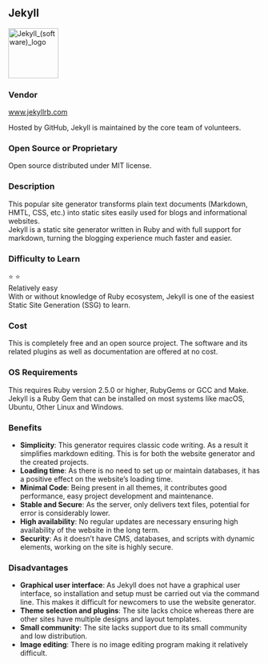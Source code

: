 ## Jekyll  
<img src="Jekyll_(software)_Logo.png" alt="Jekyll_(software)_logo" width="100"/>  

### Vendor  
www.jekyllrb.com  

Hosted by GitHub, Jekyll is maintained by the core team of volunteers.  

### Open Source or Proprietary  
Open source distributed under MIT license.  

### Description  
This popular site generator transforms plain text documents (Markdown, HMTL, CSS, etc.) into static sites easily used for blogs and informational websites.  
Jekyll is a static site generator written in Ruby and with full support for markdown, turning the blogging experience much faster and easier. 

### Difficulty to Learn  
:star: :star:  
Relatively easy  
With or without knowledge of Ruby ecosystem, Jekyll is one of the easiest Static Site Generation (SSG) to learn.    

### Cost  
This is completely free and an open source project. The software and its related plugins as well as documentation are offered at no cost.  

### OS Requirements  
This requires Ruby version 2.5.0 or higher, RubyGems or GCC and Make.  
Jekyll is a Ruby Gem that can be installed on most systems like macOS, Ubuntu, Other Linux and Windows.   

### Benefits
- **Simplicity**: This generator requires classic code writing. As a result it simplifies markdown editing. This is for both the website generator and the created projects.
- **Loading time**: As there is no need to set up or maintain databases, it has a positive effect on the website’s loading time.
- **Minimal Code**: Being present in all themes, it contributes good performance, easy project development and maintenance.
- **Stable and Secure**:  As the server, only delivers text files, potential for error is considerably lower.
- **High availability**: No regular updates are necessary ensuring high availability of the website in the long term.
- **Security**: As it doesn’t have CMS, databases, and scripts with dynamic elements, working on the site is highly secure.

### Disadvantages
- **Graphical user interface**: As Jekyll does not have a graphical user interface, so installation and setup must be carried out via the command line. This makes it difficult for newcomers to use the website generator.
- **Theme selection and plugins**: The site lacks choice whereas there are other sites have multiple designs and layout templates.
- **Small community**: The site lacks support due to its small community and low distribution.
- **Image editing**: There is no image editing program making it relatively difficult.
